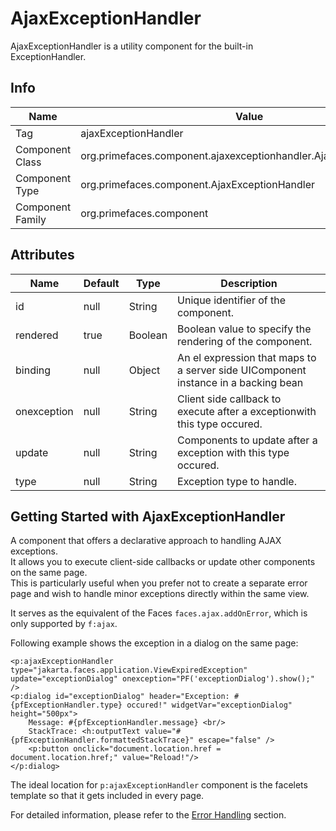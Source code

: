 # AjaxExceptionHandler

AjaxExceptionHandler is a utility component for the built-in ExceptionHandler.

## Info

| Name | Value |
| --- | --- |
| Tag | ajaxExceptionHandler |
| Component Class | org.primefaces.component.ajaxexceptionhandler.AjaxExceptionHandler |
| Component Type | org.primefaces.component.AjaxExceptionHandler |
| Component Family | org.primefaces.component |

## Attributes

| Name | Default | Type | Description | 
| --- | --- | --- | --- |
| id | null | String | Unique identifier of the component. |
| rendered | true | Boolean | Boolean value to specify the rendering of the component. |
| binding | null | Object | An el expression that maps to a server side UIComponent instance in a backing bean |
| onexception | null | String | Client side callback to execute after a exceptionwith this type occured. |
| update | null | String | Components to update after a exception with this type occured. |
| type | null | String | Exception type to handle. |

## Getting Started with AjaxExceptionHandler
A component that offers a declarative approach to handling AJAX exceptions.  
It allows you to execute client-side callbacks or update other components on the same page.  
This is particularly useful when you prefer not to create a separate error page and wish to handle minor exceptions directly within the same view.

It serves as the equivalent of the Faces `faces.ajax.addOnError`, which is only supported by `f:ajax`.

Following example shows the exception in a dialog on the same page:

```xhtml
<p:ajaxExceptionHandler type="jakarta.faces.application.ViewExpiredException" update="exceptionDialog" onexception="PF('exceptionDialog').show();" />
<p:dialog id="exceptionDialog" header="Exception: #{pfExceptionHandler.type} occured!" widgetVar="exceptionDialog" height="500px">
    Message: #{pfExceptionHandler.message} <br/>
    StackTrace: <h:outputText value="#{pfExceptionHandler.formattedStackTrace}" escape="false" />
    <p:button onclick="document.location.href = document.location.href;" value="Reload!"/>
</p:dialog>
```

The ideal location for `p:ajaxExceptionHandler` component is the facelets template so that it gets
included in every page.

For detailed information, please refer to the [Error Handling](core/errorhandling.md) section.
